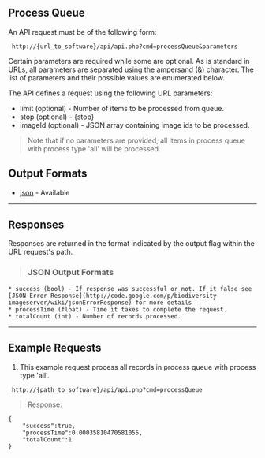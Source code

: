 ## Process Queue ##

An API request must be of the following form:

```
 http://{url_to_software}/api/api.php?cmd=processQueue&parameters
```

Certain parameters are required while some are optional. As is standard in URLs, all parameters are separated using the ampersand (&) character. The list of parameters and their possible values are enumerated below.

The API defines a request using the following URL parameters:

  * limit (optional) - Number of items to be processed from queue.
  * stop (optional) - {stop}
  * imageId (optional) - JSON array containing image ids to be processed.

> Note that if no parameters are provided, all items in process queue with process type 'all' will be processed.

## Output Formats ##

  * [json](#JSON_Output_Formats.md) - Available


---

## Responses ##

Responses are returned in the format indicated by the output flag within the URL request's path.

> ### JSON Output Formats ###
    * success (bool) - If response was successful or not. If it false see [JSON Error Response](http://code.google.com/p/biodiversity-imageserver/wiki/jsonErrorResponse) for more details
    * processTime (float) - Time it takes to complete the request.
    * totalCount (int) - Number of records processed.


---

## Example Requests ##

1. This example request process all records in process queue with process type 'all'.

```
 http://{path_to_software}/api/api.php?cmd=processQueue
```

> Response:
```
{
    "success":true,
    "processTime":0.00035810470581055,
    "totalCount":1
}
```